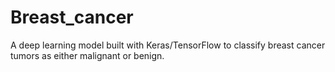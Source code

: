 # Breast_cancer
A deep learning model built with Keras/TensorFlow to classify breast cancer tumors as either malignant or benign.

